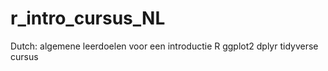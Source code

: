 # r_intro_cursus_NL
Dutch: algemene leerdoelen voor een introductie R ggplot2 dplyr tidyverse cursus
